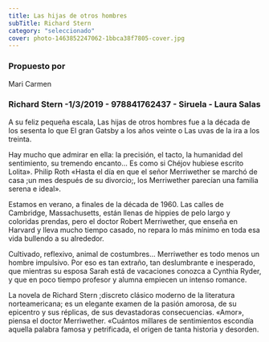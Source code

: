 ```yaml
---
title: Las hijas de otros hombres
subTitle: Richard Stern
category: "seleccionado"
cover: photo-1463852247062-1bbca38f7805-cover.jpg
---
```


### Propuesto por
Mari Carmen

### Richard Stern -1/3/2019 - 978841762437 - Siruela - Laura Salas 
A su feliz pequeña escala, Las hijas de otros hombres fue a la década de los sesenta lo que El gran Gatsby a los años veinte o Las uvas de la ira a los treinta. 

Hay mucho que admirar en ella: la precisión, el tacto, la humanidad del sentimiento, su tremendo encanto... Es como si Chéjov hubiese escrito Lolita». Philip Roth «Hasta el día en que el señor Merriwether se marchó de casa ;un mes después de su divorcio;, los Merriwether parecían una familia serena e ideal». 

Estamos en verano, a finales de la década de 1960. Las calles de Cambridge, Massachusetts, están llenas de hippies de pelo largo y coloridas prendas, pero el doctor Robert Merriwether, que enseña en Harvard y lleva mucho tiempo casado, no repara lo más mínimo en toda esa vida bullendo a su alrededor. 

Cultivado, reflexivo, animal de costumbres... Merriwether es todo menos un hombre impulsivo. Por eso es tan extraño, tan deslumbrante e inesperado, que mientras su esposa Sarah está de vacaciones conozca a Cynthia Ryder, y que en poco tiempo profesor y alumna empiecen un intenso romance. 

La novela de Richard Stern ;discreto clásico moderno de la literatura norteamericana; es un elegante examen de la pasión amorosa, de su epicentro y sus réplicas, de sus devastadoras consecuencias. «Amor», piensa el doctor Merriwether. «Cuántos millares de sentimientos escondía aquella palabra famosa y petrificada, el origen de tanta historia y desorden.						
